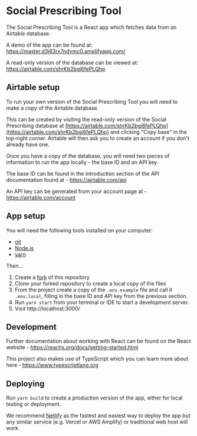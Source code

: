 # Social Prescribing Tool

The Social Prescribing Tool is a React app which fetches data from an Airtable database.

A demo of the app can be found at: https://master.d3j63rx7ndymc0.amplifyapp.com/

A read-only version of the database can be viewed at: https://airtable.com/shrKb2bgj6fePLQhp

## Airtable setup

To run your own version of the Social Prescribing Tool you will need to make a copy of the Airtable database.

This can be created by visiting the read-only version of the Social Prescribing database at [https://airtable.com/shrKb2bgj6fePLQhp](https://airtable.com/shrKb2bgj6fePLQhp) and clicking "Copy base" in the top-right corner. Airtable will then ask you to create an account if you don't already have one.

Once you have a copy of the database, you will need two pieces of information to run the app locally - the base ID and an API key.

The base ID can be found in the introduction section of the API documentation found at - https://airtable.com/api

An API key can be generated from your account page at - https://airtable.com/account

## App setup

You will need the following tools installed on your computer:

- [git](https://git-scm.com/)
- [Node.js](https://nodejs.org/)
- [yarn](https://yarnpkg.com/)

Then...

1. Create a [fork](https://docs.github.com/en/github/getting-started-with-github/fork-a-repo) of this repository
2. Clone your forked repository to create a local copy of the files
3. From the project create a copy of the `.env.example` file and call it `.env.local`, filling in the base ID and API key from the previous section.
4. Run `yarn start` from your terminal or IDE to start a development server.
5. Visit http://localhost:3000/

## Development

Further documentation about working with React can be found on the React website - https://reactjs.org/docs/getting-started.html

This project also makes use of TypeScript which you can learn more about here - https://www.typescriptlang.org

## Deploying

Run `yarn build` to create a production version of the app, either for local testing or deployment.

We recommend [Netlify](https://www.netlify.com/) as the fastest and easiest way to deploy the app but any similar service (e.g. Vercel or AWS Amplify) or traditional web host will work.
